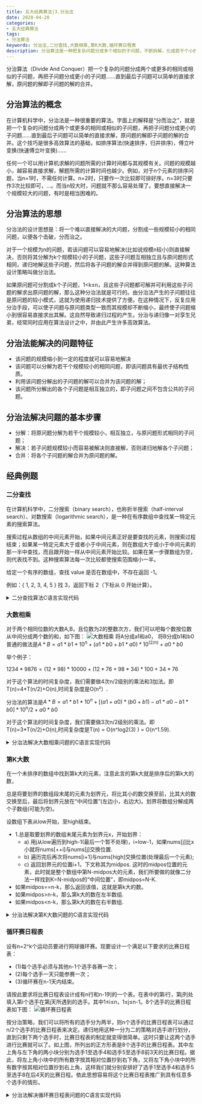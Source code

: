```yaml
---
title: 五大经典算法|3.分治法
date: 2020-04-20
categories:
- 五大经典算法
tags:
- 分治算法
keywords: 分治法,二分查找,大数相乘,第K大数,循环赛日程表
description: 分治算法是一种把复杂问题分成多个相似的子问题，不断拆解，化成若干个小的子问题，对简单的子问题求解，原问题的解就是把子问题的解合并。本文讲解分治算法的概念、基本思路，以及在经典问题中的实际应用，配合代码，直观明了。
---
```

分治算法（Divide And Conquer）把一个复杂的问题分成两个或更多的相同或相似的子问题，再把子问题分成更小的子问题……直到最后子问题可以简单的直接求解，原问题的解即子问题的解的合并。


## 分治算法的概念
在计算机科学中，分治法是一种很重要的算法。字面上的解释是“分而治之”，就是把一个复杂的问题分成两个或更多的相同或相似的子问题，再把子问题分成更小的子问题……直到最后子问题可以简单的直接求解，原问题的解即子问题的解的合并。这个技巧是很多高效算法的基础，如排序算法(快速排序，归并排序)，傅立叶变换(快速傅立叶变换)……

任何一个可以用计算机求解的问题所需的计算时间都与其规模有关。问题的规模越小，越容易直接求解，解题所需的计算时间也越少。例如，对于n个元素的排序问题，当n=1时，不需任何计算。n=2时，只要作一次比较即可排好序。n=3时只要作3次比较即可，…。而当n较大时，问题就不那么容易处理了。要想直接解决一个规模较大的问题，有时是相当困难的。

## 分治算法的思想
分治法的设计思想是：将一个难以直接解决的大问题，分割成一些规模较小的相同问题，以便各个击破，分而治之。

对于一个规模为n的问题，若该问题可以容易地解决(比如说规模n较小)则直接解决，否则将其分解为k个规模较小的子问题，这些子问题互相独立且与原问题形式相同，递归地解这些子问题，然后将各子问题的解合并得到原问题的解。这种算法设计策略叫做分治法。

如果原问题可分割成k个子问题，1<k≤n，且这些子问题都可解并可利用这些子问题的解求出原问题的解，那么这种分治法就是可行的。由分治法产生的子问题往往是原问题的较小模式，这就为使用递归技术提供了方便。在这种情况下，反复应用分治手段，可以使子问题与原问题类型一致而其规模却不断缩小，最终使子问题缩小到很容易直接求出其解。这自然导致递归过程的产生。分治与递归像一对孪生兄弟，经常同时应用在算法设计之中，并由此产生许多高效算法。

## 分治法能解决的问题特征
* 该问题的规模缩小到一定的程度就可以容易地解决
* 该问题可以分解为若干个规模较小的相同问题，即该问题具有最优子结构性质。
* 利用该问题分解出的子问题的解可以合并为该问题的解；
* 该问题所分解出的各个子问题是相互独立的，即子问题之间不包含公共的子问题。

## 分治法解决问题的基本步骤
* 分解：将原问题分解为若干个规模较小，相互独立，与原问题形式相同的子问题；
* 解决：若子问题规模较小而容易被解决则直接解，否则递归地解各个子问题；
* 合并：将各个子问题的解合并为原问题的解。

## 经典例题
### 二分查找
在计算机科学中，二分搜索（binary search），也称折半搜索（half-interval search）、对数搜索（logarithmic search），是一种在有序数组中查找某一特定元素的搜索算法。

搜索过程从数组的中间元素开始，如果中间元素正好是要查找的元素，则搜索过程结束；如果某一特定元素大于或者小于中间元素，则在数组大于或小于中间元素的那一半中查找，而且跟开始一样从中间元素开始比较。如果在某一步骤数组为空，则代表找不到。这种搜索算法每一次比较都使搜索范围缩小一半。

给定一个有序的数组，查找 value 是否在数组中，不存在返回 -1。

例如：{ 1, 2, 3, 4, 5 } 找 3，返回下标 2（下标从 0 开始计算）。

<details>
  <summary>二分查找算法C语言实现代码</summary>

```C
#include<iostream>
using namespace std;
int a[100]={1,2,3,5,12,12,12,15,29,55};//数组中的数（由小到大）
int k;//要找的数字
int found(int x,int y) {
    int m=x+(y-x)/2;
    if (x>y) { //查找完毕没有找到答案，返回-1
        return -1;
    }

    if (a[m]==k)
        return m; //找到!返回位置.
    else if (a[m]>k)
        return found(x,m-1);//找左边
    else
        return found(m+1,y);//找右边

}

int main(){
    cin>>k;//输入要找的数字c语言把cin换为scanf即可
    cout<<found(0,9);//从数组a[0]到a[9]c语言把cout换为printf即可
    return 0;
}
```
</details>


### 大数相乘
对于两个相同位数的大数A,B，且位数为2的整数次方，我们可以吧每个数按位数从中间分成两个数的和，如下图：
![大数相乘](https://imzhanghao.oss-cn-qingdao.aliyuncs.com/img/大数相乘.png)
将A分成a1和a0， 将B分成b1和b0
普通的做法是$A*B=a1*b1*10^n+(a1*b0+b1*a0)*10^(2/n)+a0*b0$

举个例子：

$1234*9876=(12*98)*10000+(12*76+98*34)*100+34*76$

对于这个算法的时间复杂度，我们需要做4次n/2级别的乘法和3加法。即T(n)=4*T(n/2)+O(n),时间复杂度是O(n²）.

分治法的算法是$A*B=a1*b1*10^n+[(a1+a0)*(b0+b1)-a1*a0-b1*b0]*10^n/2+a0*b0$

对于这个算法的时间复杂度，我们需要做3次n/2级别的乘法。即T(n)=3*T(n/2)+O(n),时间复杂度是T(n) = O(n^log2(3) ) = O(n^1.59).

<details>
  <summary>分治法解决大数相乘问题的C语言实现代码</summary>

```C
string multiply(string num1, string num2) {
	int init_len = 4;
	if (num1.length() > 2 || num2.length() > 2) {
		int max_len = max(num1.length(), num2.length());
		while (init_len < max_len)	init_len *= 2;
		add_pre_zero(num1, init_len - num1.length());
		add_pre_zero(num2, init_len - num2.length());
	}
	if (num1.length() == 1) {
		add_pre_zero(num1, 1);
	}
	if (num2.length() == 1) {
		add_pre_zero(num2, 1);
	}
	int n = num1.length();

	string result;

	string a1, a0, b1, b0;
	if (n > 1) {
		a1 = num1.substr(0, n / 2);
		a0 = num1.substr(n / 2, n);
		b1 = num2.substr(0, n / 2);
		b0 = num2.substr(n / 2, n);
	}
	if (n == 2) {
		int x1 = atoi(a1.c_str());
		int x2 = atoi(a0.c_str());
		int y1 = atoi(b1.c_str());
		int y2 = atoi(b0.c_str());
		int z = (x1 * 10 + x2) * (y1 * 10 + y2);
		result = to_string(z);
	} else {
		string c2 = multiply(a1, b1);
		string c0 = multiply(a0, b0);
		string temp_c1_1 = add(a0, a1);
		string temp_c1_2 = add(b1, b0);
		string temp_c1_3 = add(c2, c0);
		string temp_c1 = multiply(temp_c1_1, temp_c1_2);
		string c1 = subtract(temp_c1, temp_c1_3);
		string s1 = add_last_zero(c1, n / 2);
		string s2 = add_last_zero(c2, n);
		result = add(add(s1, s2), c0);
	}
	return result;
}

```
</details>

### 第K大数
在一个未排序的数组中找到第k大的元素，注意此言的第k大就是排序后的第k大的数，

总是将要划界的数组段末尾的元素为划界元，将比其小的数交换至前，比其大的数交换至后，最后将划界元放在“中间位置”(左边小，右边大)。划界将数组分解成两个子数组(可能为空)。

设数组下表从low开始，至high结束。
- 1.总是取要划界的数组末尾元素为划界元x，开始划界：
    - a) 用j从low遍历到high-1(最后一个暂不处理)，i=low-1，如果nums[j]比x小就将nums[++i]与nums[j]交换位置.
    - b) 遍历完后再次将nums[i+1]与nums[high]交换位置(处理最后一个元素);
    - c) 返回划界元的位置i+1，下文称其为midpos.
这时的midpos位置的元素，此时就是整个数组中第N-midpos大的元素，我们所要做的就像二分法一样找到K=N-midpos的“中间位置”，即midpos=N-K.
- 如果midpos==n-k，那么返回该值，这就是第k大的数。
- 如果midpos>n-k，那么第k大的数在左半数组.
- 如果midpos<n-k，那么第k大的数在右半数组.

<details>
  <summary>分治法解决第K大数问题的C语言实现代码</summary>

``` C
//思路首先：
//快排划界，如果划界过程中当前划界元的中间位置就是k则找到了
//time,o(n*lg(k)),space,o(1)
class Solution {
public:
    //对数组vec，low到high的元素进行划界，并获取vec[high]的“中间位置”
    int quickPartion(vector<int> &vec, int low,int high) {
        int x = vec[high];
        int i = low - 1;
        for (int j = low; j <= high - 1; j++) {
            if (vec[j] <= x)//小于x的划到左边
                swap(vec,++i,j);
        }
        swap(vec,++i,high);//找到划界元的位置
        return i;//返回位置
    }

    //交换数组元素i和j的位置
    void swap(vector<int>& nums, int i, int j){
        int temp = nums[i];
        nums[i]=nums[j];
        nums[j]=temp;
    }

    int getQuickSortK(vector<int> &vec, int low,int high, int k) {
        if(low >= high) return vec[low];
        int  midpos = quickPartion(vec, low,high);   //对原数组vec[low]到vec[high]的元素进行划界
        if (midpos == vec.size() - k) //如果midpos==n-k，那么返回该值，这就是第k大的数
            return vec[midpos];
        else if (midpos < vec.size() - k) //如果midpos<n-k，那么第k大的数在右半数组
            return getQuickSortK(vec, midpos+1, high, k);
        else  //如果midpos>n-k，那么第k大的数在左半数组
            return getQuickSortK(vec, low, midpos-1, k);
    }

    int findKthLargest(vector<int>& nums, int k) {
        return getQuickSortK(nums,0,nums.size()-1,k);
    }
};

```
</details>

### 循环赛日程表
设有n=2^k个运动员要进行网球循环赛。现要设计一个满足以下要求的比赛日程表：
- (1)每个选手必须与其他n-1个选手各赛一次；
- (2)每个选手一天只能参赛一次；
- (3)循环赛在n-1天内结束。

请按此要求将比赛日程表设计成有n行和n-1列的一个表。在表中的第i行，第j列处填入第i个选手在第j天所遇到的选手。其中1≤i≤n，1≤j≤n-1。8个选手的比赛日程表如下图：
![循环赛日程表](https://imzhanghao.oss-cn-qingdao.aliyuncs.com/img/循环赛日程表.jpg)

按分治策略，我们可以将所有的选手分为两半，则n个选手的比赛日程表可以通过n/2个选手的比赛日程表来决定。递归地用这种一分为二的策略对选手进行划分，直到只剩下两个选手时，比赛日程表的制定就变得很简单。这时只要让这两个选手进行比赛就可以了。如上图，所列出的正方形表是8个选手的比赛日程表。其中左上角与左下角的两小块分别为选手1至选手4和选手5至选手8前3天的比赛日程。据此，将左上角小块中的所有数字按其相对位置抄到右下角，又将左下角小块中的所有数字按其相对位置抄到右上角，这样我们就分别安排好了选手1至选手4和选手5至选手8在后4天的比赛日程。依此思想容易将这个比赛日程表推广到具有任意多个选手的情形。


<details>
  <summary>分治法解决循环赛日程表问题的C语言实现代码</summary>

``` C

#include <cstdio>
using namespace std;
int a[10000][10000];
void table(int k, int n) {
    for(int i = 1; i <= n; i ++) {
        a[1][i] = i;
    }
    int m = 1;  //每次填充起始位置
    for(int s = 1; s <= k; s++) {
        n/=2;
        for(int t = 1; t <= n; t++)  //分的块数
            for(int i = m+1; i <= 2*m; i++)
                for(int j = m+1; j <= 2*m; j++) {
                    a[i][j+(t-1)*m*2] = a[i-m][j+(t-1)*m*2-m];  //右下角的值等于左上角的值
                    a[i][j+(t-1)*m*2-m] = a[i-m][j+(t-1)*m*2];  //左下角的值等于右上角的值
                    //printf("i = %d\t j+(t-1)*m*2 = %d\t j+(t-1)*m*2-m = %d\t, i-m=%d\n", i, j+(t-1)*m*2, j+(t-1)*m*2-m, i-m);
                }
        m *= 2; //更新填充起始位置
    }
}
int main() {
    int k;
    cin >> k;

    int n = 1;
    for(int i = 1; i <= k; i++)
        n *= 2;
    table(k, n);

    for(int i = 1; i <= n; i ++) {
        for(int j = 1; j <= n; j ++) {
            printf("%d%c", a[i][j], j!=n?' ':'\n');
        }
    }
    return 0;
}
```
</details>
